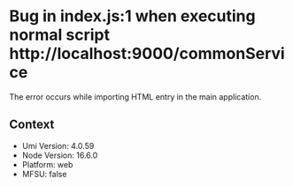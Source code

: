 # Bug in index.js:1 when executing normal script http://localhost:9000/commonService

The error occurs while importing HTML entry in the main application.

## Context

- Umi Version: 4.0.59
- Node Version: 16.6.0
- Platform: web
- MFSU: false

